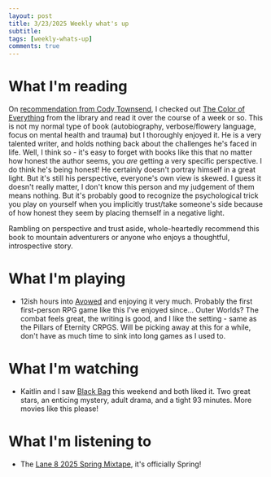 ```yaml
---
layout: post
title: 3/23/2025 Weekly what's up
subtitle: 
tags: [weekly-whats-up]
comments: true
---
```


# What I'm reading
On [recommendation from Cody Townsend](https://www.thefiftyplus.pro/on-mountain-books/), I checked out [The Color of Everything](https://www.coryrichards.com/the-color-of-everything) from the library and read it over the course of a week or so. This is not my normal type of book (autobiography, verbose/flowery language, focus on mental health and trauma) but I thoroughly enjoyed it. He is a very talented writer, and holds nothing back about the challenges he's faced in life. Well, I think so - it's easy to forget with books like this that no matter how honest the author seems, you _are_ getting a very specific perspective. I do think he's being honest! He certainly doesn't portray himself in a great light. But it's still his perspective, everyone's own view is skewed. I guess it doesn't really matter, I don't know this person and my judgement of them means nothing. But it's probably good to recognize the psychological trick you play on yourself when you implicitly trust/take someone's side because of how honest they seem by placing themself in a negative light.

Rambling on perspective and trust aside, whole-heartedly recommend this book to mountain adventurers or anyone who enjoys a thoughtful, introspective story.

# What I'm playing
- 12ish hours into [Avowed](https://avowed.obsidian.net/) and enjoying it very much. Probably the first first-person RPG game like this I've enjoyed since... Outer Worlds? The combat feels great, the writing is good, and I like the setting - same as the Pillars of Eternity CRPGS. Will be picking away at this for a while, don't have as much time to sink into long games as I used to.

# What I'm watching
- Kaitlin and I saw [Black Bag](https://www.imdb.com/title/tt30988739/) this weekend and both liked it. Two great stars, an enticing mystery, adult drama, and a tight 93 minutes. More movies like this please!

# What I'm listening to
- The [Lane 8 2025 Spring Mixtape](https://www.youtube.com/watch?v=kqyavr1B5GA), it's officially Spring!
